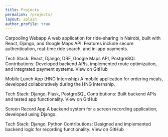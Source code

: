 ```yaml
---
title: Projects 
permalink: /projects/ 
layout: splash
author_profile: true
---
```

Carpooling Webapp
A web application for ride-sharing in Nairobi, built with React, Django, and Google Maps API. Features include secure authentication, real-time ride search, and in-app payments.

Tech Stack: React, Django, DRF, Google Maps API, PostgreSQL
Contributions: Developed backend APIs, implemented route optimization, and integrated payment systems.
View on GitHub

Mobile Lunch App (HNG Internship)
A mobile application for ordering meals, developed collaboratively during the HNG Internship.

Tech Stack: Django, Flask, PostgreSQL
Contributions: Built backend APIs and tested app functionality.
View on GitHub

Screen Record App
A backend system for a screen recording application, developed using Django.

Tech Stack: Django, Python
Contributions: Designed and implemented backend logic for recording functionality.
View on GitHub

